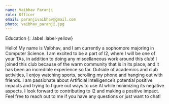 ```yaml
---
name: Vaibhav Paranji
role: Officer
email: paranjivaibhav@gmail.com
photo: vaibhav_paranji.jpg
---
```


Education
{: .label .label-yellow}

Hello! My name is Vaibhav, and I am currently a sophomore majoring in Computer Science. I am excited to be a part of I2, where I will be one of your TAs, in addition to doing any miscellaneous work around this club! I joined this club because of the warm community that is in its place, and it has been an incredible experience so far. Outside of academics and club activities, I enjoy watching sports, scrolling my phone and hanging out with friends. I am passionate about Artificial Intelligence’s potential positive impacts and trying to figure out ways to use AI while minimizing its negative aspects. I look forward to contributing to I2 and making a positive impact. Feel free to reach out to me if you have any questions or just want to chat!
